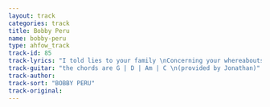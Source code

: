 ```yaml
---
layout: track
categories: track
title: Bobby Peru
name: bobby-peru
type: ahfow_track
track-id: 85
track-lyrics: "I told lies to your family \nConcerning your whereabouts \nThey feel so sorry for me \nI invented jealous stories \nMy imagination ran wild \nI made myself so angry \nThe night that you insulted me \nI lay awake thinking \nClever things I could have said \nMy thoughts kept turning to Bobby Peru \nHow would he handle this one \n\n'S' is for sorry for all that I did \nNow is the time to turn it all around \nI know what is the matter so why can't I fix it \nForgive me please \n\nI had lunch with an old girlfriend \nWho knows all my faults \nAnd pretends to want to help \nShe said I really don't mind \nYour keeping secrets from me \nBut please don't keep them from yourself \nMurder is bad, and suicide is sad \nWhy would a girl like that put her head in the oven? \nYou have your theories, and I got one too \nIt's such a waste"
track-guitar: "the chords are G | D | Am | C \n(provided by Jonathan)"
track-author: 
track-sort: "BOBBY PERU"
track-original: 
---
```


